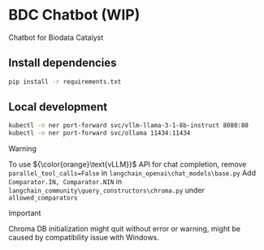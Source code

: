 # BDC Chatbot (WIP)
Chatbot for Biodata Catalyst


## Install dependencies
```bash
pip install -r requirements.txt
```


## Local development
```bash
kubectl -n ner port-forward svc/vllm-llama-3-1-8b-instruct 8080:80
kubectl -n ner port-forward svc/ollama 11434:11434
```

> [!WARNING]
> To use ${\color{orange}\text{vLLM}}$ API for chat completion, remove `parallel_tool_calls=False` in `langchain_openai\chat_models\base.py`
> Add `Comparator.IN, Comparator.NIN` in `langchain_community\query_constructors\chroma.py` under `allowed_comparators`


> [!IMPORTANT]
> Chroma DB initialization might quit without error or warning, might be caused by compatibility issue with Windows. 